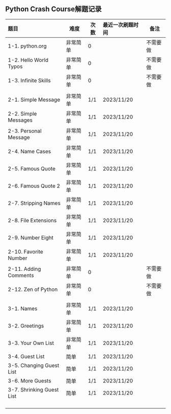 ## Python Crash Course解题记录

| **题目**            | **难度** | **次数** | **最近一次刷题时间** | 备注     |
| :------------------------ | -------------- | -------------- | :------------------------- | -------- |
| 1-1. python.org           | 非常简单       | 0              |                            | 不需要做 |
| 1-2. Hello World Typos    | 非常简单       | 0              |                            | 不需要做 |
| 1-3. Infinite Skills      | 非常简单       | 0              |                            | 不需要做 |
|                           |                |                |                            |          |
| 2-1. Simple Message       | 非常简单       | 1/1            | 2023/11/20                 |          |
| 2-2. Simple Messages      | 非常简单       | 1/1            | 2023/11/20                 |          |
| 2-3. Personal Message     | 非常简单       | 1/1            | 2023/11/20                 |          |
| 2-4. Name Cases           | 非常简单       | 1/1            | 2023/11/20                 |          |
| 2-5. Famous Quote         | 非常简单       | 1/1            | 2023/11/20                 |          |
| 2-6. Famous Quote 2       | 非常简单       | 1/1            | 2023/11/20                 |          |
| 2-7. Stripping Names      | 非常简单       | 1/1            | 2023/11/20                 |          |
| 2-8. File Extensions      | 非常简单       | 1/1            | 2023/11/20                 |          |
| 2-9. Number Eight         | 非常简单       | 1/1            | 2023/11/20                 |          |
| 2-10. Favorite Number     | 非常简单       | 1/1            | 2023/11/20                 |          |
| 2-11. Adding Comments     | 非常简单       | 0              |                            | 不需要做 |
| 2-12. Zen of Python       | 非常简单       | 0              |                            | 不需要做 |
|                           |                |                |                            |          |
| 3-1. Names                | 非常简单       | 1/1            | 2023/11/20                 |          |
| 3-2. Greetings            | 非常简单       | 1/1            | 2023/11/20                 |          |
| 3-3. Your Own List        | 非常简单       | 1/1            | 2023/11/20                 |          |
| 3-4. Guest List           | 简单           | 1/1            | 2023/11/20                 |          |
| 3-5. Changing Guest List  | 简单           | 1/1            | 2023/11/20                 |          |
| 3-6. More Guests          | 简单           | 1/1            | 2023/11/20                 |          |
| 3-7. Shrinking Guest List | 简单           | 1/1            | 2023/11/20                 |          |
|                           |                |                |                            |          |
|                           |                |                |                            |          |
|                           |                |                |                            |          |
|                           |                |                |                            |          |
